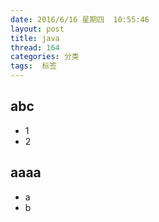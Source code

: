 ```yaml
---
date: 2016/6/16 星期四  10:55:46
layout: post
title: java
thread: 164
categories: 分类
tags:  标签
---
```


abc
------

- 1
- 2

aaaa
------
- a
- b